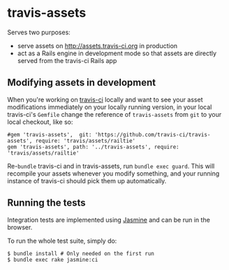 # travis-assets

Serves two purposes:

* serve assets on http://assets.travis-ci.org in production
* act as a Rails engine in development mode so that assets are directly served from the travis-ci Rails app

## Modifying assets in development

When you're working on [travis-ci](https://github.com/travis-ci/travis-ci) locally and want to see your asset 
modifications immediately on your locally running version, in your local travis-ci's `Gemfile` change the 
reference of `travis-assets` from `git` to your local checkout, like so:

    #gem 'travis-assets',  git: 'https://github.com/travis-ci/travis-assets', require: 'travis/assets/railtie'
    gem 'travis-assets', path: '../travis-assets', require: 'travis/assets/railtie'
    
Re-`bundle` travis-ci and in travis-assets, run `bundle exec guard`. This will recompile your assets whenever you
modify something, and your running instance of travis-ci should pick them up automatically.

## Running the tests

Integration tests are implemented using [Jasmine](https://jasmine.github.io/) and can be run in the browser.

To run the whole test suite, simply do:

```
$ bundle install # Only needed on the first run
$ bundle exec rake jasmine:ci
```
